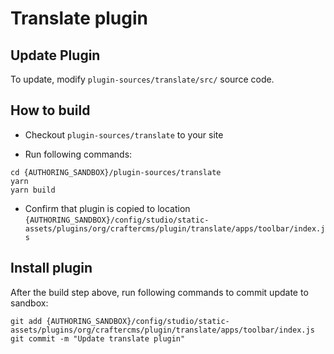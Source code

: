 # Translate plugin

## Update Plugin

To update, modify `plugin-sources/translate/src/` source code.

## How to build

* Checkout `plugin-sources/translate` to your site

* Run following commands:

```
cd {AUTHORING_SANDBOX}/plugin-sources/translate
yarn
yarn build
```

* Confirm that plugin is copied to location `{AUTHORING_SANDBOX}/config/studio/static-assets/plugins/org/craftercms/plugin/translate/apps/toolbar/index.js`

## Install plugin

After the build step above, run following commands to commit update to sandbox:

```
git add {AUTHORING_SANDBOX}/config/studio/static-assets/plugins/org/craftercms/plugin/translate/apps/toolbar/index.js
git commit -m "Update translate plugin"
```

